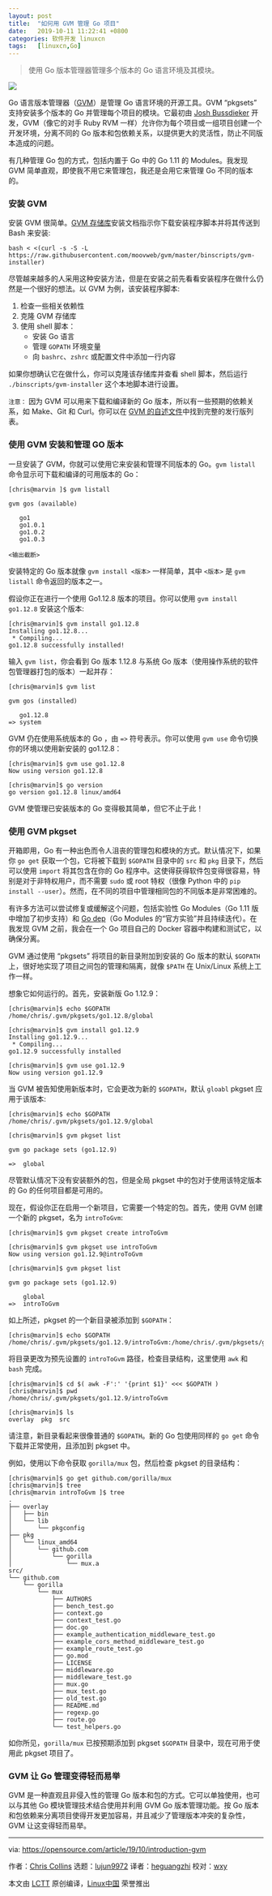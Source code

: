 ```yaml
---
layout: post
title:	"如何用 GVM 管理 Go 项目"
date:	2019-10-11 11:22:41 +0800 
categories:	软件开发 linuxcn 
tags:	[linuxcn,Go]
---
```




> 
> 使用 Go 版本管理器管理多个版本的 Go 语言环境及其模块。
> 
> 
> 


![](/Asserts/Images//attachment/album/201910/11/112215m48u4zocc7p48okn.png)


Go 语言版本管理器（[GVM](https://github.com/moovweb/gvm)）是管理 Go 语言环境的开源工具。GVM “pkgsets” 支持安装多个版本的 Go 并管理每个项目的模块。它最初由 [Josh Bussdieker](https://github.com/jbussdieker) 开发，GVM（像它的对手 Ruby RVM 一样）允许你为每个项目或一组项目创建一个开发环境，分离不同的 Go 版本和包依赖关系，以提供更大的灵活性，防止不同版本造成的问题。


有几种管理 Go 包的方式，包括内置于 Go 中的 Go 1.11 的 Modules。我发现 GVM 简单直观，即使我不用它来管理包，我还是会用它来管理 Go 不同的版本的。


### 安装 GVM


安装 GVM 很简单。[GVM 存储库](https://github.com/moovweb/gvm#installing)安装文档指示你下载安装程序脚本并将其传送到 Bash 来安装:



```
bash < <(curl -s -S -L https://raw.githubusercontent.com/moovweb/gvm/master/binscripts/gvm-installer)
```

尽管越来越多的人采用这种安装方法，但是在安装之前先看看安装程序在做什么仍然是一个很好的想法。以 GVM 为例，该安装程序脚本:


1. 检查一些相关依赖性
2. 克隆 GVM 存储库
3. 使用 shell 脚本：
	* 安装 Go 语言
	* 管理 `GOPATH` 环境变量
	* 向 `bashrc`、`zshrc` 或配置文件中添加一行内容


如果你想确认它在做什么，你可以克隆该存储库并查看 shell 脚本，然后运行 `./binscripts/gvm-installer` 这个本地脚本进行设置。


`注意：` 因为 GVM 可以用来下载和编译新的 Go 版本，所以有一些预期的依赖关系，如 Make、Git 和 Curl。你可以在 [GVM 的自述文件](https://github.com/moovweb/gvm/blob/master/README.md)中找到完整的发行版列表。


### 使用 GVM 安装和管理 GO 版本


一旦安装了 GVM，你就可以使用它来安装和管理不同版本的 Go。`gvm listall` 命令显示可下载和编译的可用版本的 Go：



```
[chris@marvin ]$ gvm listall

gvm gos (available)

   go1
   go1.0.1
   go1.0.2
   go1.0.3

<输出截断>
```

安装特定的 Go 版本就像 `gvm install <版本>` 一样简单，其中 `<版本>` 是 `gvm listall` 命令返回的版本之一。


假设你正在进行一个使用 Go1.12.8 版本的项目。你可以使用 `gvm install go1.12.8` 安装这个版本:



```
[chris@marvin]$ gvm install go1.12.8
Installing go1.12.8...
 * Compiling...
go1.12.8 successfully installed!
```

输入 `gvm list`，你会看到 Go 版本 1.12.8 与系统 Go 版本（使用操作系统的软件包管理器打包的版本）一起并存：



```
[chris@marvin]$ gvm list

gvm gos (installed)

   go1.12.8
=> system
```

GVM 仍在使用系统版本的 Go ，由 `=>` 符号表示。你可以使用 `gvm use` 命令切换你的环境以使用新安装的 go1.12.8：



```
[chris@marvin]$ gvm use go1.12.8
Now using version go1.12.8

[chris@marvin]$ go version
go version go1.12.8 linux/amd64
```

GVM 使管理已安装版本的 Go 变得极其简单，但它不止于此！


### 使用 GVM pkgset


开箱即用，Go 有一种出色而令人沮丧的管理包和模块的方式。默认情况下，如果你 `go get` 获取一个包，它将被下载到 `$GOPATH` 目录中的 `src` 和 `pkg` 目录下，然后可以使用 `import` 将其包含在你的 Go 程序中。这使得获得软件包变得很容易，特别是对于非特权用户，而不需要 `sudo` 或 root 特权（很像 Python 中的 `pip install --user`）。然而，在不同的项目中管理相同包的不同版本是非常困难的。


有许多方法可以尝试修复或缓解这个问题，包括实验性 Go Modules（Go 1.11 版中增加了初步支持）和 [Go dep](https://golang.github.io/dep/)（Go Modules 的“官方实验”并且持续迭代）。在我发现 GVM 之前，我会在一个 Go 项目自己的 Docker 容器中构建和测试它，以确保分离。


GVM 通过使用 “pkgsets” 将项目的新目录附加到安装的 Go 版本的默认 `$GOPATH` 上，很好地实现了项目之间包的管理和隔离，就像 `$PATH` 在 Unix/Linux 系统上工作一样。


想象它如何运行的。首先，安装新版 Go 1.12.9：



```
[chris@marvin]$ echo $GOPATH
/home/chris/.gvm/pkgsets/go1.12.8/global

[chris@marvin]$ gvm install go1.12.9
Installing go1.12.9...
 * Compiling...
go1.12.9 successfully installed

[chris@marvin]$ gvm use go1.12.9
Now using version go1.12.9
```

当 GVM 被告知使用新版本时，它会更改为新的 `$GOPATH`，默认 `gloabl` pkgset 应用于该版本:



```
[chris@marvin]$ echo $GOPATH
/home/chris/.gvm/pkgsets/go1.12.9/global

[chris@marvin]$ gvm pkgset list

gvm go package sets (go1.12.9)

=>  global
```

尽管默认情况下没有安装额外的包，但是全局 pkgset 中的包对于使用该特定版本的 Go 的任何项目都是可用的。


现在，假设你正在启用一个新项目，它需要一个特定的包。首先，使用 GVM 创建一个新的 pkgset，名为 `introToGvm`:



```
[chris@marvin]$ gvm pkgset create introToGvm

[chris@marvin]$ gvm pkgset use introToGvm
Now using version go1.12.9@introToGvm

[chris@marvin]$ gvm pkgset list

gvm go package sets (go1.12.9)

    global
=>  introToGvm
```

如上所述，pkgset 的一个新目录被添加到 `$GOPATH`：



```
[chris@marvin]$ echo $GOPATH
/home/chris/.gvm/pkgsets/go1.12.9/introToGvm:/home/chris/.gvm/pkgsets/go1.12.9/global
```

将目录更改为预先设置的 `introToGvm` 路径，检查目录结构，这里使用 `awk` 和 `bash` 完成。



```
[chris@marvin]$ cd $( awk -F':' '{print $1}' <<< $GOPATH )
[chris@marvin]$ pwd
/home/chris/.gvm/pkgsets/go1.12.9/introToGvm

[chris@marvin]$ ls
overlay  pkg  src
```

请注意，新目录看起来很像普通的 `$GOPATH`。新的 Go 包使用同样的 `go get` 命令下载并正常使用，且添加到 pkgset 中。


例如，使用以下命令获取 `gorilla/mux` 包，然后检查 pkgset 的目录结构：



```
[chris@marvin]$ go get github.com/gorilla/mux
[chris@marvin]$ tree
[chris@marvin introToGvm ]$ tree
.
├── overlay
│   ├── bin
│   └── lib
│       └── pkgconfig
├── pkg
│   └── linux_amd64
│       └── github.com
│           └── gorilla
│               └── mux.a
src/
└── github.com
    └── gorilla
        └── mux
            ├── AUTHORS
            ├── bench_test.go
            ├── context.go
            ├── context_test.go
            ├── doc.go
            ├── example_authentication_middleware_test.go
            ├── example_cors_method_middleware_test.go
            ├── example_route_test.go
            ├── go.mod
            ├── LICENSE
            ├── middleware.go
            ├── middleware_test.go
            ├── mux.go
            ├── mux_test.go
            ├── old_test.go
            ├── README.md
            ├── regexp.go
            ├── route.go
            └── test_helpers.go
```

如你所见，`gorilla/mux` 已按预期添加到 pkgset `$GOPATH` 目录中，现在可用于使用此 pkgset 项目了。


### GVM 让 Go 管理变得轻而易举


GVM 是一种直观且非侵入性的管理 Go 版本和包的方式。它可以单独使用，也可以与其他 Go 模块管理技术结合使用并利用 GVM Go 版本管理功能。按 Go 版本和包依赖来分离项目使得开发更加容易，并且减少了管理版本冲突的复杂性，GVM 让这变得轻而易举。




---


via: <https://opensource.com/article/19/10/introduction-gvm>


作者：[Chris Collins](https://opensource.com/users/clcollins) 选题：[lujun9972](https://github.com/lujun9972) 译者：[heguangzhi](https://github.com/heguangzhi) 校对：[wxy](https://github.com/wxy)


本文由 [LCTT](https://github.com/LCTT/TranslateProject) 原创编译，[Linux中国](https://linux.cn/) 荣誉推出
